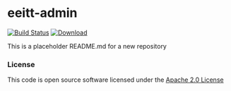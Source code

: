 # eeitt-admin

[![Build Status](https://travis-ci.org/hmrc/eeitt-admin.svg)](https://travis-ci.org/hmrc/eeitt-admin) [ ![Download](https://api.bintray.com/packages/hmrc/releases/eeitt-admin/images/download.svg) ](https://bintray.com/hmrc/releases/eeitt-admin/_latestVersion)

This is a placeholder README.md for a new repository

### License

This code is open source software licensed under the [Apache 2.0 License]("http://www.apache.org/licenses/LICENSE-2.0.html")